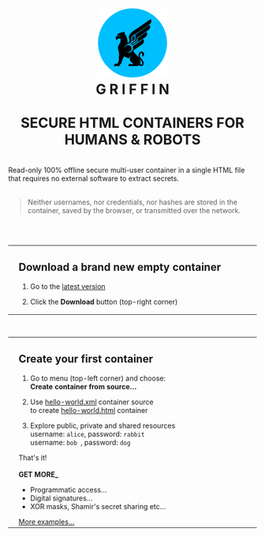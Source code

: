 <h1 align="center"><a href="https://github.com/griffin-container/griffin#readme"><img src="https://github.com/griffin-container/griffin/blob/main/img/logo.svg" width="140px"></a><br>G R I F F I N<br><br>SECURE HTML CONTAINERS FOR HUMANS & ROBOTS</h1>
<p align="center"></p>
<br>
Read-only 100% offline secure multi-user container in a single HTML file that requires no external software to extract secrets.
<br><br>
<blockquote>
Neither usernames, nor credentials, nor hashes are stored in the container, saved by the browser, or transmitted over the network.
</blockquote>
<br><br>
<table><tr>
<td>
<a href="https://griffin-container.github.io/griffin.html" title="Click to open empty container"><img src="https://github.com/griffin-container/griffin/blob/main/img/griffin.png" width="270px"></a>
</td>
<td valign="top" width="540px">
<h2>Download a brand new empty container</h2>

1. Go to the <a href="https://griffin-container.github.io/griffin.html" title="The latest version">latest version</a>

2. Click the <b>Download</b> button (top-right corner)

</td>
</tr></table>

<br>

<table><tr>
<td>
<a href="https://griffin-container.github.io/examples/html/hello-world.html" title="Click to open «Hello, World!» container"><img src="https://github.com/griffin-container/griffin/blob/main/img/hello-world.png" width="270px"></a>
</td>
<td valign="top" width="540px">
<h2>Create your first container</h2>

1. Go to menu (top-left corner) and choose:<br>
<b>Create container from source…</b>

2. Use <a href="https://github.com/griffin-container/griffin/blob/main/examples/xml/hello-world.xml">hello-world.xml</a> container source<br>
to create <a href="https://griffin-container.github.io/examples/html/hello-world.html">hello-world.html</a> container

3. Explore public, private and shared resources<br>
username: <code>alice</code>, password: <code>rabbit</code><br>
username: <code>bob  </code>, password: <code>dog   </code>

That's it!
<br><br>
<b>GET MORE_</b>
<ul>
<li>Programmatic access…</li>
<li>Digital signatures…</li>
<li>XOR masks, Shamir's secret sharing etc…</li>
</ul>
<a href="https://github.com/griffin-container/griffin/blob/main/examples.md#usage-examples">More examples…</a>
</td>
</tr></table>
